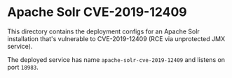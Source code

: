 # Apache Solr CVE-2019-12409

This directory contains the deployment configs for an Apache Solr installation
that's vulnerable to CVE-2019-12409 (RCE via unprotected JMX service).

The deployed service has name `apache-solr-cve-2019-12409` and listens on port
`18983`.
